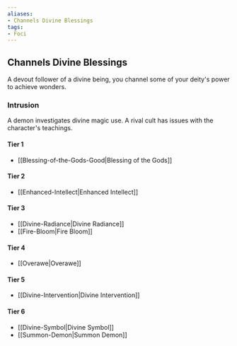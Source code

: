 ```yaml
---
aliases:
- Channels Divine Blessings
tags:
- Foci
---
```


  
## Channels Divine Blessings  
A devout follower of a divine being, you channel some of your deity's power to achieve wonders.  
 ### Intrusion  
A demon investigates divine magic use. A rival cult has issues with the character's teachings.   
#### Tier 1    
* [[Blessing-of-the-Gods-Good|Blessing of the Gods]]  
#### Tier 2    
* [[Enhanced-Intellect|Enhanced Intellect]]  
#### Tier 3    
  - [[Divine-Radiance|Divine Radiance]]  
  - [[Fire-Bloom|Fire Bloom]]  
#### Tier 4    
* [[Overawe|Overawe]]  
#### Tier 5    
* [[Divine-Intervention|Divine Intervention]]  
#### Tier 6    
  - [[Divine-Symbol|Divine Symbol]]  
  - [[Summon-Demon|Summon Demon]]